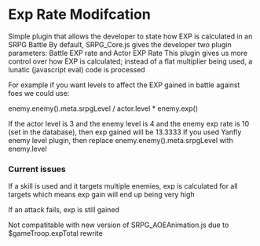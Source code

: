# Exp Rate Modifcation

Simple plugin that allows the developer to state how EXP is calculated in an SRPG Battle
By default, SRPG_Core.js gives the developer two plugin parameters: Battle EXP rate and Actor EXP Rate
This plugin gives us more control over how EXP is calculated; instead of a flat multiplier being used, a lunatic (javascript eval) code is processed

For example if you want levels to affect the EXP gained in battle against foes we could use:

enemy.enemy().meta.srpgLevel / actor.level * enemy.exp() 

If the actor level is 3 and the enemy level is 4 and the enemy exp rate is 10 (set in the database), then exp gained will be 13.3333
If you used Yanfly enemy level plugin, then replace enemy.enemy().meta.srpgLevel with enemy.level 

### Current issues

If a skill is used and it targets multiple enemies, exp is calculated for all targets which means exp gain will end up being very high

If an attack fails, exp is still gained

Not compatitable with new version of  SRPG_AOEAnimation.js due to $gameTroop.expTotal rewrite 
